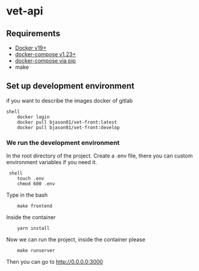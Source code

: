 # vet-api

## Requirements

- [Docker v19+](https://docs.docker.com/install/linux/docker-ce/ubuntu/)
- [docker-compose v1.23+](https://docs.docker.com/compose/install/)
- [docker-compose via pip](https://pypi.org/project/docker-compose/)
- make

## Set up development environment

if you want to describe the images docker of gitlab

    shell
        docker login
        docker pull bjason01/vet-front:latest
        docker pull bjason01/vet-front:develop

### We run the development environment
In the root directory of the project.
Create a .env file, there you can custom environment variables if you need it.

     shell
        touch .env
        chmod 600 .env

Type in the bash

        make frontend

Inside the container 
        
        yarn install

Now we can run the project, inside the container please

        make runserver


Then you can go to http://0.0.0.0:3000